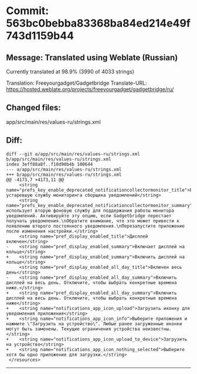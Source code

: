 # Commit: 563bc0bebba83368ba84ed214e49f743d1159b44
## Message: Translated using Weblate (Russian)

Currently translated at 98.9% (3990 of 4033 strings)

Translation: Freeyourgadget/Gadgetbridge
Translate-URL: https://hosted.weblate.org/projects/freeyourgadget/gadgetbridge/ru/
## Changed files:
app/src/main/res/values-ru/strings.xml

## Diff:
```
diff --git a/app/src/main/res/values-ru/strings.xml b/app/src/main/res/values-ru/strings.xml
index 3eff88a8f..f10d90b4b 100644
--- a/app/src/main/res/values-ru/strings.xml
+++ b/app/src/main/res/values-ru/strings.xml
@@ -4173,7 +4173,11 @@
     <string name="prefs_key_enable_deprecated_notificationcollectormonitor_title">Включить устаревшую службу мониторинга сборщика уведомлений</string>
     <string name="prefs_key_enable_deprecated_notificationcollectormonitor_summary">Принудительно использует вторую фоновую службу для поддержания работы монитора уведомлений. Активируйте эту опцию, если Gadgetbridge перестает получать уведомления.\nОбратите внимание, что это может привести к появлению второго постоянного уведомления.\nПерезапустите приложение после изменения настройки.</string>
     <string name="pref_display_enabled_title">Дисплей включен</string>
-    <string name="pref_display_enabled_summary">Включает дисплей на кольце</string>
+    <string name="pref_display_enabled_summary">Включить дисплей на кольце</string>
     <string name="pref_display_enabled_all_day_title">Включен весь день</string>
-    <string name="pref_display_enabled_all_day_summary">Включить дисплей на весь день. Отключите, чтобы выбрать конкретные времена ниже.</string>
+    <string name="pref_display_enabled_all_day_summary">Включить дисплей на весь день. Отключите, чтобы выбрать конкретные времена ниже</string>
+    <string name="notifications_app_icon_upload">Загрузить иконку для уведомления приложения</string>
+    <string name="notifications_app_icon_info">Выберите приложения и нажмите \"Загрузить на устройство\". Любые ранее загруженные иконки могут быть заменены. Текущие ограничения устройства неизвестны.</string>
+    <string name="notifications_app_icon_upload_to_device">Загрузить на устройство</string>
+    <string name="notifications_app_icon_nothing_selected">Выберите хотя бы одно приложение для загрузки.</string>
 </resources>
```
-----------------------------------
